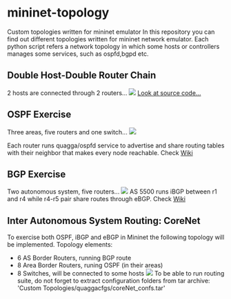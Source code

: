 # mininet-topology
Custom topologies written for mininet emulator
In this repository you can find out different topologies written for mininet network emulator. Each python script refers a network topology in which some hosts or controllers manages some services, such as ospfd,bgpd etc.

## Double Host-Double Router Chain
2 hosts are connected through 2 routers...
![](https://s22.postimg.org/gr2dthi0x/hosts_Multi_Route.png)
[Look at source code...](https://github.com/mkucukdemir/mininet-topology/blob/master/Custom%20Topologies/src/hostsMultiRoute.py)

## OSPF Exercise
Three areas, five routers and one switch...
![](https://s21.postimg.org/izh0uj65z/ospf_Exercise_Topology.jpg)

Each router runs quagga/ospfd service to advertise and share routing tables with their neighbor that makes every node reachable. Check [Wiki](https://github.com/mkucukdemir/mininet-topology/wiki)

## BGP Exercise
Two autonomous system, five routers...
![](https://s15.postimg.org/prokyynej/bgp_Exercise_Topology.jpg)
AS 5500 runs iBGP between r1 and r4 while r4-r5 pair share routes through eBGP. Check [Wiki](https://github.com/mkucukdemir/mininet-topology/wiki)

## Inter Autonomous System Routing: CoreNet
To exercise both OSPF, iBGP and eBGP in Mininet the following topology will be implemented.
Topology elements:
* 6 AS Border Routers, running BGP route
* 8 Area Border Routers, runing OSPF (in their areas)
* 8 Switches, will be connected to some hosts
![](https://s13.postimg.org/l9n3y5ion/core_Net.png)
To be able to run routing suite, do not forget to extract configuration folders from tar archive: 'Custom Topologies/quaggacfgs/coreNet_confs.tar'
